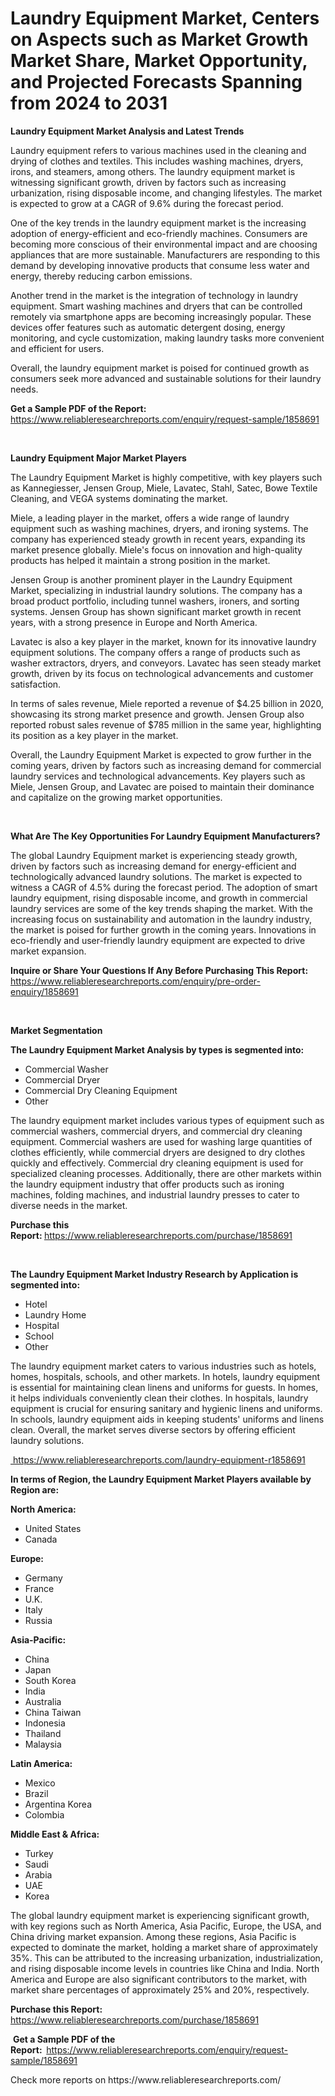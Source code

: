 <p><h1>Laundry Equipment Market, Centers on Aspects such as Market Growth Market Share, Market Opportunity, and Projected Forecasts Spanning from 2024 to 2031</h1></p><p><strong>Laundry Equipment Market Analysis and Latest Trends</strong></p>
<p><p>Laundry equipment refers to various machines used in the cleaning and drying of clothes and textiles. This includes washing machines, dryers, irons, and steamers, among others. The laundry equipment market is witnessing significant growth, driven by factors such as increasing urbanization, rising disposable income, and changing lifestyles. The market is expected to grow at a CAGR of 9.6% during the forecast period.</p><p>One of the key trends in the laundry equipment market is the increasing adoption of energy-efficient and eco-friendly machines. Consumers are becoming more conscious of their environmental impact and are choosing appliances that are more sustainable. Manufacturers are responding to this demand by developing innovative products that consume less water and energy, thereby reducing carbon emissions. </p><p>Another trend in the market is the integration of technology in laundry equipment. Smart washing machines and dryers that can be controlled remotely via smartphone apps are becoming increasingly popular. These devices offer features such as automatic detergent dosing, energy monitoring, and cycle customization, making laundry tasks more convenient and efficient for users. </p><p>Overall, the laundry equipment market is poised for continued growth as consumers seek more advanced and sustainable solutions for their laundry needs.</p></p>
<p><strong>Get a Sample PDF of the Report:&nbsp;</strong> <a href="https://www.reliableresearchreports.com/enquiry/request-sample/1858691">https://www.reliableresearchreports.com/enquiry/request-sample/1858691</a></p>
<p>&nbsp;</p>
<p><strong>Laundry Equipment Major Market Players</strong></p>
<p><p>The Laundry Equipment Market is highly competitive, with key players such as Kannegiesser, Jensen Group, Miele, Lavatec, Stahl, Satec, Bowe Textile Cleaning, and VEGA systems dominating the market. </p><p>Miele, a leading player in the market, offers a wide range of laundry equipment such as washing machines, dryers, and ironing systems. The company has experienced steady growth in recent years, expanding its market presence globally. Miele's focus on innovation and high-quality products has helped it maintain a strong position in the market.</p><p>Jensen Group is another prominent player in the Laundry Equipment Market, specializing in industrial laundry solutions. The company has a broad product portfolio, including tunnel washers, ironers, and sorting systems. Jensen Group has shown significant market growth in recent years, with a strong presence in Europe and North America.</p><p>Lavatec is also a key player in the market, known for its innovative laundry equipment solutions. The company offers a range of products such as washer extractors, dryers, and conveyors. Lavatec has seen steady market growth, driven by its focus on technological advancements and customer satisfaction.</p><p>In terms of sales revenue, Miele reported a revenue of $4.25 billion in 2020, showcasing its strong market presence and growth. Jensen Group also reported robust sales revenue of $785 million in the same year, highlighting its position as a key player in the market.</p><p>Overall, the Laundry Equipment Market is expected to grow further in the coming years, driven by factors such as increasing demand for commercial laundry services and technological advancements. Key players such as Miele, Jensen Group, and Lavatec are poised to maintain their dominance and capitalize on the growing market opportunities.</p></p>
<p>&nbsp;</p>
<p><strong>What Are The Key Opportunities For Laundry Equipment Manufacturers?</strong></p>
<p><p>The global Laundry Equipment market is experiencing steady growth, driven by factors such as increasing demand for energy-efficient and technologically advanced laundry solutions. The market is expected to witness a CAGR of 4.5% during the forecast period. The adoption of smart laundry equipment, rising disposable income, and growth in commercial laundry services are some of the key trends shaping the market. With the increasing focus on sustainability and automation in the laundry industry, the market is poised for further growth in the coming years. Innovations in eco-friendly and user-friendly laundry equipment are expected to drive market expansion.</p></p>
<p><strong>Inquire or Share Your Questions If Any Before Purchasing This Report:</strong> <a href="https://www.reliableresearchreports.com/enquiry/pre-order-enquiry/1858691">https://www.reliableresearchreports.com/enquiry/pre-order-enquiry/1858691</a></p>
<p>&nbsp;</p>
<p><strong>Market Segmentation</strong></p>
<p><strong>The Laundry Equipment Market Analysis by types is segmented into:</strong></p>
<p><ul><li>Commercial Washer</li><li>Commercial Dryer</li><li>Commercial Dry Cleaning Equipment</li><li>Other</li></ul></p>
<p><p>The laundry equipment market includes various types of equipment such as commercial washers, commercial dryers, and commercial dry cleaning equipment. Commercial washers are used for washing large quantities of clothes efficiently, while commercial dryers are designed to dry clothes quickly and effectively. Commercial dry cleaning equipment is used for specialized cleaning processes. Additionally, there are other markets within the laundry equipment industry that offer products such as ironing machines, folding machines, and industrial laundry presses to cater to diverse needs in the market.</p></p>
<p><strong>Purchase this Report:&nbsp;</strong><a href="https://www.reliableresearchreports.com/purchase/1858691">https://www.reliableresearchreports.com/purchase/1858691</a></p>
<p>&nbsp;</p>
<p><strong>The Laundry Equipment Market Industry Research by Application is segmented into:</strong></p>
<p><ul><li>Hotel</li><li>Laundry Home</li><li>Hospital</li><li>School</li><li>Other</li></ul></p>
<p><p>The laundry equipment market caters to various industries such as hotels, homes, hospitals, schools, and other markets. In hotels, laundry equipment is essential for maintaining clean linens and uniforms for guests. In homes, it helps individuals conveniently clean their clothes. In hospitals, laundry equipment is crucial for ensuring sanitary and hygienic linens and uniforms. In schools, laundry equipment aids in keeping students' uniforms and linens clean. Overall, the market serves diverse sectors by offering efficient laundry solutions.</p></p>
<p><a href="https://www.reliableresearchreports.com/laundry-equipment-r1858691">&nbsp;https://www.reliableresearchreports.com/laundry-equipment-r1858691</a></p>
<p><strong>In terms of Region, the Laundry Equipment Market Players available by Region are:</strong></p>
<p>
    <p> <strong> North America: </strong>
        <ul>
            <li>United States</li>
            <li>Canada</li>
        </ul>
        </p> 
    <p> <strong> Europe: </strong>
        <ul>
            <li>Germany</li>
            <li>France</li>
            <li>U.K.</li>
            <li>Italy</li>
            <li>Russia</li>
        </ul>
        </p> 
    <p> <strong> Asia-Pacific: </strong>
        <ul>
            <li>China</li>
            <li>Japan</li>
            <li>South Korea</li>
            <li>India</li>
            <li>Australia</li>
            <li>China Taiwan</li>
            <li>Indonesia</li>
            <li>Thailand</li>
            <li>Malaysia</li>
        </ul>
        </p> 
    <p> <strong> Latin America: </strong>
        <ul>
            <li>Mexico</li>
            <li>Brazil</li>
            <li>Argentina Korea</li>
            <li>Colombia</li>
        </ul>
        </p> 
    <p> <strong> Middle East & Africa: </strong>
        <ul>
            <li>Turkey</li>
            <li>Saudi</li>
            <li>Arabia</li>
            <li>UAE</li>
            <li>Korea</li>
        </ul>
    </p>
    </p>
<p><p>The global laundry equipment market is experiencing significant growth, with key regions such as North America, Asia Pacific, Europe, the USA, and China driving market expansion. Among these regions, Asia Pacific is expected to dominate the market, holding a market share of approximately 35%. This can be attributed to the increasing urbanization, industrialization, and rising disposable income levels in countries like China and India. North America and Europe are also significant contributors to the market, with market share percentages of approximately 25% and 20%, respectively.</p></p>
<p><strong>Purchase this Report: </strong><a href="https://www.reliableresearchreports.com/purchase/1858691">https://www.reliableresearchreports.com/purchase/1858691</a></p>
<p>&nbsp;<strong>Get a Sample PDF of the Report:&nbsp;&nbsp;</strong><a href="https://www.reliableresearchreports.com/enquiry/request-sample/1858691">https://www.reliableresearchreports.com/enquiry/request-sample/1858691</a></p>
<p><strong></strong></p>
<p>Check more reports on https://www.reliableresearchreports.com/</p>
